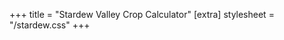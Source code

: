 +++
title = "Stardew Valley Crop Calculator"
[extra]
stylesheet = "/stardew.css"
+++

<script src="/crops.js" async></script>

<div id="root"></div>